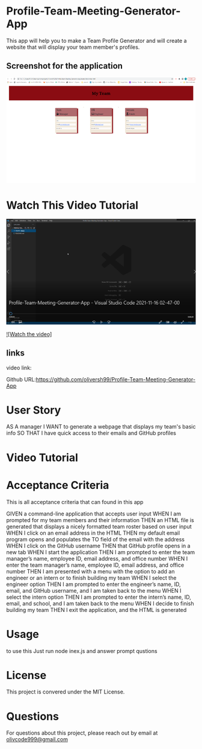 # Profile-Team-Meeting-Generator-App
This app will help you to make a Team Profile Generator and  will create a website that will display your team member's profiles.

## Screenshot for the application
<img src ="Assets\video\Screenshot (3).png" width="580" height="280">

# Watch This Video  Tutorial
<img src ="Assets\video\Screenshot (2).png" width="580" height="280">

[![Watch the video]]()


## links

video link:

Github URL:https://github.com/oliversh99/Profile-Team-Meeting-Generator-App

# User Story

AS A manager
I WANT to generate a webpage that displays my team's basic info
SO THAT I have quick access to their emails and GitHub profiles

# Video Tutorial

# Acceptance Criteria
This is all acceptance criteria that can found in this app

GIVEN a command-line application that accepts user input
WHEN I am prompted for my team members and their information
THEN an HTML file is generated that displays a nicely formatted team roster based on user input
WHEN I click on an email address in the HTML
THEN my default email program opens and populates the TO field of the email with the address
WHEN I click on the GitHub username
THEN that GitHub profile opens in a new tab
WHEN I start the application
THEN I am prompted to enter the team manager’s name, employee ID, email address, and office number
WHEN I enter the team manager’s name, employee ID, email address, and office number
THEN I am presented with a menu with the option to add an engineer or an intern or to finish building my team
WHEN I select the engineer option
THEN I am prompted to enter the engineer’s name, ID, email, and GitHub username, and I am taken back to the menu
WHEN I select the intern option
THEN I am prompted to enter the intern’s name, ID, email, and school, and I am taken back to the menu
WHEN I decide to finish building my team
THEN I exit the application, and the HTML is generated

# Usage
to use this Just run node inex.js and answer prompt qustions

# License
This project is convered under the MIT License.

# Questions
For questions about this project, please reach out by email at olivcode999@gmail.com